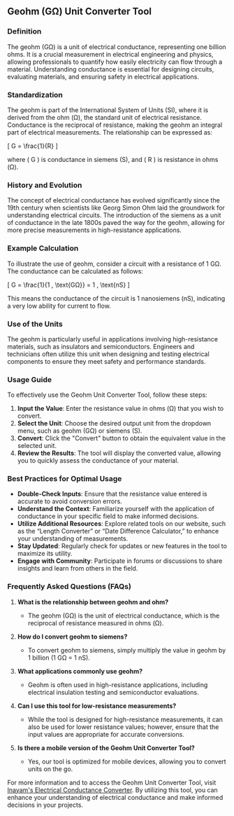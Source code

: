 ## Geohm (GΩ) Unit Converter Tool

### Definition
The geohm (GΩ) is a unit of electrical conductance, representing one billion ohms. It is a crucial measurement in electrical engineering and physics, allowing professionals to quantify how easily electricity can flow through a material. Understanding conductance is essential for designing circuits, evaluating materials, and ensuring safety in electrical applications.

### Standardization
The geohm is part of the International System of Units (SI), where it is derived from the ohm (Ω), the standard unit of electrical resistance. Conductance is the reciprocal of resistance, making the geohm an integral part of electrical measurements. The relationship can be expressed as:

\[ G = \frac{1}{R} \]

where \( G \) is conductance in siemens (S), and \( R \) is resistance in ohms (Ω).

### History and Evolution
The concept of electrical conductance has evolved significantly since the 19th century when scientists like Georg Simon Ohm laid the groundwork for understanding electrical circuits. The introduction of the siemens as a unit of conductance in the late 1800s paved the way for the geohm, allowing for more precise measurements in high-resistance applications.

### Example Calculation
To illustrate the use of geohm, consider a circuit with a resistance of 1 GΩ. The conductance can be calculated as follows:

\[ G = \frac{1}{1 \, \text{GΩ}} = 1 \, \text{nS} \]

This means the conductance of the circuit is 1 nanosiemens (nS), indicating a very low ability for current to flow.

### Use of the Units
The geohm is particularly useful in applications involving high-resistance materials, such as insulators and semiconductors. Engineers and technicians often utilize this unit when designing and testing electrical components to ensure they meet safety and performance standards.

### Usage Guide
To effectively use the Geohm Unit Converter Tool, follow these steps:

1. **Input the Value**: Enter the resistance value in ohms (Ω) that you wish to convert.
2. **Select the Unit**: Choose the desired output unit from the dropdown menu, such as geohm (GΩ) or siemens (S).
3. **Convert**: Click the "Convert" button to obtain the equivalent value in the selected unit.
4. **Review the Results**: The tool will display the converted value, allowing you to quickly assess the conductance of your material.

### Best Practices for Optimal Usage
- **Double-Check Inputs**: Ensure that the resistance value entered is accurate to avoid conversion errors.
- **Understand the Context**: Familiarize yourself with the application of conductance in your specific field to make informed decisions.
- **Utilize Additional Resources**: Explore related tools on our website, such as the “Length Converter” or “Date Difference Calculator,” to enhance your understanding of measurements.
- **Stay Updated**: Regularly check for updates or new features in the tool to maximize its utility.
- **Engage with Community**: Participate in forums or discussions to share insights and learn from others in the field.

### Frequently Asked Questions (FAQs)

1. **What is the relationship between geohm and ohm?**
   - The geohm (GΩ) is the unit of electrical conductance, which is the reciprocal of resistance measured in ohms (Ω). 

2. **How do I convert geohm to siemens?**
   - To convert geohm to siemens, simply multiply the value in geohm by 1 billion (1 GΩ = 1 nS).

3. **What applications commonly use geohm?**
   - Geohm is often used in high-resistance applications, including electrical insulation testing and semiconductor evaluations.

4. **Can I use this tool for low-resistance measurements?**
   - While the tool is designed for high-resistance measurements, it can also be used for lower resistance values; however, ensure that the input values are appropriate for accurate conversions.

5. **Is there a mobile version of the Geohm Unit Converter Tool?**
   - Yes, our tool is optimized for mobile devices, allowing you to convert units on the go.

For more information and to access the Geohm Unit Converter Tool, visit [Inayam's Electrical Conductance Converter](https://www.inayam.co/unit-converter/electrical_conductance). By utilizing this tool, you can enhance your understanding of electrical conductance and make informed decisions in your projects.